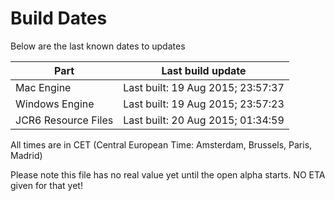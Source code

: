 # Build Dates

Below are the last known dates to updates

Part | Last build update
-----|-----
Mac Engine | Last built: 19 Aug 2015; 23:57:37
Windows Engine | Last built: 19 Aug 2015; 23:57:23
JCR6 Resource Files | Last built: 20 Aug 2015; 01:34:59
All times are in CET (Central European Time: Amsterdam, Brussels, Paris, Madrid)


Please note this file has no real value yet until the open alpha starts. NO ETA given for that yet!
